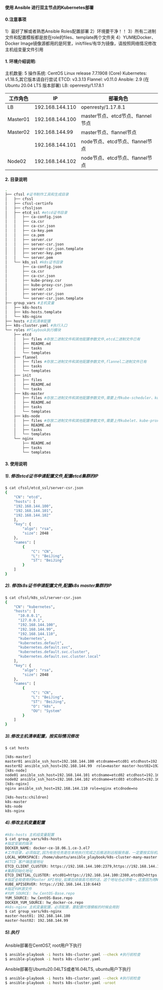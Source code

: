 #### 使用 Ansible  进行双主节点的Kubernetes部署

#### 0.注意事项
1）最好了解或者熟悉Ansible Roles配置部署
2）环境要干净！！ 
3）所有二进制文件和配置模板都是放在role的files、template两个文件夹
4）YUM和Docker、Docker Image镜像源都用的是阿里，init/files/有华为镜像，请按照网络情况修改主机组变量文件引用

#### 1. 环境介绍说明:

主机数量: 5
操作系统: CentOS Linux release 7.7.1908 (Core)
Kubernetes: v1.18.5,其它版本请自行尝试
ETCD: v3.3.13
Flannel: v0.11.0
Ansible: 2.9 (在Ubuntu 20.04 LTS 版本部署)
LB: openresty/1.17.8.1



| 工作角色 | IP              | 部署角色                          |
| -------- | --------------- | --------------------------------- |
| LB       | 192.168.144.110 | openresty/1.17.8.1                |
| Master01 | 192.168.144.100 | master节点、etcd节点、flannel节点 |
| Master02 | 192.168.144.99  | master节点、flannel节点           |
|          | 192.168.144.101 | node节点、etcd节点、flannel节点   |
| Node02   | 192.168.144.102 | node节点、etcd节点、flannel节点   |


#### 2. 目录说明

```bash
.
├── cfssl #证书制作工具和生成目录
│   ├── cfssl
│   ├── cfssl-certinfo
│   ├── cfssljson
│   ├── etcd_ssl #etcd证书目录
│   │   ├── ca-config.json
│   │   ├── ca.csr
│   │   ├── ca-csr.json
│   │   ├── ca-key.pem
│   │   ├── ca.pem
│   │   ├── server.csr
│   │   ├── server-csr.json
│   │   ├── server-csr.json.template
│   │   ├── server-key.pem
│   │   └── server.pem
│   └── k8s_ssl #k8s证书目录
│       ├── ca-config.json
│       ├── ca.csr
│       ├── ca-csr.json
│       ├── kube-proxy.csr
│       ├── kube-proxy-csr.json
│       ├── server.csr
│       ├── server-csr.json
│       └── server-csr.json.template
├── group_vars #主机变量
│   ├── k8s-hosts
│   ├── k8s-hosts.template
│   └── k8s-nginx
├── hosts #主机清单配置
├── k8s-cluster.yaml #执行入口
└── roles #Playbook执行模块
    ├── etcd 
    │   ├── files #存放二进制文件和其他配置参数文件,etcd二进制文件已有
    │   ├── README.md
    │   ├── tasks
    │   └── templates
    ├── flannel 
    │   ├── files #存放二进制文件和其他配置参数文件,flannel二进制文件已有
    │   ├── tasks
    │   └── templates
    ├── init
    │   ├── files
    │   ├── README.md
    │   └── tasks
    ├── k8s-master
    │   ├── files #存放二进制文件和其他配置参数文件,需要上传kube-scheduler、kube-controller-manager、kube-apiserver、kubectl二进制文件到这个目录
    │   ├── README.md
    │   ├── tasks
    │   └── templates
    ├── k8s-node
    │   ├── files #存放二进制文件和其他配置参数文件,需要上传kubelet、kube-proxy二进制文件到这个目录
    │   ├── README.md
    │   ├── tasks
    │   └── templates
    └── nginx
        ├── README.md
        ├── tasks
        └── templates
```
#### 3. 使用说明
##### 1). 修改etcd证书申请配置文件,配置etcd集群的IP
```bash
$ cat cfssl/etcd_ssl/server-csr.json
{
    "CN": "etcd",
    "hosts": [
    "192.168.144.100",
    "192.168.144.101",
    "192.168.144.102"
    ],
    "key": {
        "algo": "rsa",
        "size": 2048
    },
    "names": [
        {
            "C": "CN",
            "L": "BeiJing",
            "ST": "BeiJing"
        }
    ]
}
```
##### 2). 修改k8s证书申请配置文件,配置k8s master集群的IP
```bash
$ cat cfssl/k8s_ssl/server-csr.json
{
    "CN": "kubernetes",
    "hosts": [
      "10.0.0.1",
      "127.0.0.1",
      "192.168.144.100",
      "192.168.144.99",
      "192.168.144.110",
      "kubernetes",
      "kubernetes.default",
      "kubernetes.default.svc",
      "kubernetes.default.svc.cluster",
      "kubernetes.default.svc.cluster.local"
    ],
    "key": {
        "algo": "rsa",
        "size": 2048
    },
    "names": [
        {
            "C": "CN",
            "L": "BeiJing",
            "ST": "BeiJing",
            "O": "k8s",
            "OU": "System"
        }
    ]
}
```
##### 3).修改主机清单配置，按实际情况修改
```bash
$ cat hosts 

[k8s-master]
master01 ansible_ssh_host=192.168.144.100 etcdname=etcd01 etcdhost=192.168.144.100 master-host01=192.168.144.100 role=master etcdnode=yes
master02 ansible_ssh_host=192.168.144.99  role=master master-host02=192.168.144.99 etcdnode=no
[k8s-node]
node01 ansible_ssh_host=192.168.144.101 etcdname=etcd02 etcdhost=192.168.144.101 nodehost=192.168.144.101 role=node etcdnode=yes
node02 ansible_ssh_host=192.168.144.102 etcdname=etcd03 etcdhost=192.168.144.102 nodehost=192.168.144.102 role=node etcdnode=yes
[k8s-nginx]
nginx ansible_ssh_host=192.168.144.110 role=nginx etcdnode=no

[k8s-hosts:children]
k8s-master
k8s-node
k8s-nginx
```
##### 4).修改主机变量配置

```bash
#k8s-hosts 主机组变量配置
$ cat group_vars/k8s-hosts
#指定安装的版本
DOCKER_NAME: docker-ce-18.06.1.ce-3.el7
#工作目录，必须指定,因为有些任务是在本地执行完成之后推送到远程服务器，一定要按实际机器路径修改
LOCAL_WORKSPACE: /home/ubuntu/ansible_playbook/k8s-cluster-many-master
#ETCD 客户端连接地址
ETCD_CLIENT_CLUSTER: https://192.168.144.100:2379,https://192.168.144.101:2379,https://192.168.144.102:2379
#集群初始化地址
ETCD_INITIAL_CLUSTER: etcd01=https://192.168.144.100:2380,etcd02=https://192.168.144.101:2380,etcd03=https://192.168.144.102:2380
#指定全局使用的Master API地址,如果后续做高可用的话，这个地址也必须唯一,这里因为用Nginx做代理，Nginx地址作为Master API地址
KUBE_APISERVER: https://192.168.144.110:6443
#指定YUM源文件
#YUM_SOURCE: hw_CentOS-Base.repo
YUM_SOURCE: hw_CentOS-Base.repo
DOCKER_YUM_SOURCE: hw_docker-ce.repo
#k8s-nginx 主机变量配置，必须配置，要配置代理模板的时候会用到
$ cat group_vars/k8s-nginx 
master-host01: 192.168.144.100
master-host02: 192.168.144.99
```
##### 5).执行

Ansible部署在CentOS7, root用户下执行
```bash
$ ansible-playbook -i hosts k8s-cluster.yaml --check #执行前检查
$ ansible-playbook -i hosts k8s-cluster.yaml
```

Ansible部署在Ubuntu20.04LTS或者16.04LTS, ubuntu用户下执行
```bash
$ ansible-playbook -i hosts k8s-cluster.yaml --check #执行前检查
$ ansible-playbook -i hosts k8s-cluster.yaml -uroot
```




